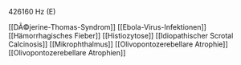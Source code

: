 426160 Hz (E)

[[DÃ©jerine-Thomas-Syndrom]]
[[Ebola-Virus-Infektionen]]
[[Hämorrhagisches Fieber]]
[[Histiozytose]]
[[Idiopathischer Scrotal Calcinosis]]
[[Mikrophthalmus]]
[[Olivopontozerebellare Atrophie]]
[[Olivopontozerebellare Atrophien]]
